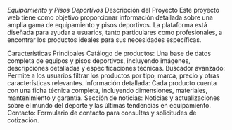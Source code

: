 *Equipamiento y Pisos Deportivos*
Descripción del Proyecto
Este proyecto web tiene como objetivo proporcionar información detallada sobre una amplia gama de equipamiento y pisos deportivos. La plataforma está diseñada para ayudar a usuarios, tanto particulares como profesionales, a encontrar los productos ideales para sus necesidades específicas.

Características Principales
Catálogo de productos: Una base de datos completa de equipos y pisos deportivos, incluyendo imágenes, descripciones detalladas y especificaciones técnicas.
Buscador avanzado: Permite a los usuarios filtrar los productos por tipo, marca, precio y otras características relevantes.
Información detallada: Cada producto cuenta con una ficha técnica completa, incluyendo dimensiones, materiales, mantenimiento y garantía.
Sección de noticias: Noticias y actualizaciones sobre el mundo del deporte y las últimas tendencias en equipamiento.
Contacto: Formulario de contacto para consultas y solicitudes de cotización.
